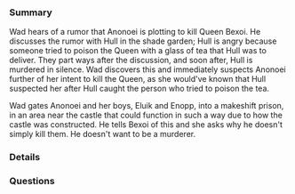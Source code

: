 ### Summary
Wad hears of a rumor that Anonoei is plotting to kill Queen Bexoi. He discusses the rumor with Hull in the shade garden; Hull is angry because someone tried to poison the Queen with a glass of tea that Hull was to deliver. They part ways after the discussion, and soon after, Hull is murdered in silence. Wad discovers this and immediately suspects Anonoei further of her intent to kill the Queen, as she would've known that Hull suspected her after Hull caught the person who tried to poison the tea.

Wad gates Anonoei and her boys, Eluik and Enopp, into a makeshift prison, in an area near the castle that could function in such a way due to how the castle was constructed. He tells Bexoi of this and she asks why he doesn't simply kill them. He doesn't want to be a murderer.



### Details




### Questions

